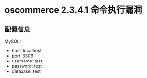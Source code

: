 # oscommerce 2.3.4.1 命令执行漏洞

## 配置信息

MySQL:
- host: localhost 
- port: 3306
- username: test
- password: test
- database: test
